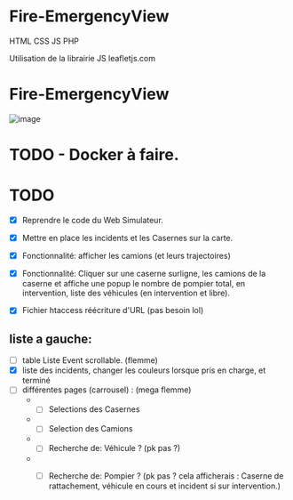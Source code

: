 # Fire-EmergencyView
HTML CSS JS PHP  

Utilisation de la librairie JS leafletjs.com  

# Fire-EmergencyView

![image](https://user-images.githubusercontent.com/66943979/148413370-0de8589c-6c32-443f-82f9-70b2b26f0c65.png)


# TODO - Docker à faire.

# TODO 
- [x] Reprendre le code du Web Simulateur.
- [x] Mettre en place les incidents et les Casernes sur la carte.
- [x] Fonctionnalité: afficher les camions (et leurs trajectoires)
- [x] Fonctionnalité: Cliquer sur une caserne surligne, les camions de la caserne et affiche une popup le nombre de pompier total, en intervention, liste des véhicules (en intervention et libre).

- [x] Fichier htaccess réécriture d'URL (pas besoin lol)

## liste a gauche:
- [ ] table Liste Event scrollable. (flemme)
- [x] liste des incidents, changer les couleurs lorsque pris en charge, et terminé
- [ ] différentes pages (carrousel) : (mega flemme)
  - - [ ] Selections des Casernes
  - - [ ] Selection des Camions
  - - [ ] Recherche de: Véhicule ? (pk pas ?)
  - - [ ] Recherche de: Pompier ? (pk pas ? cela afficherais : Caserne de rattachement, véhicule en cours et incident si sur intervention.)



